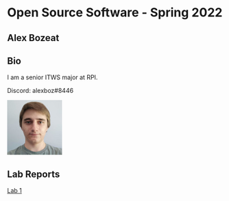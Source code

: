 # Open Source Software - Spring 2022
## Alex Bozeat

## Bio
I am a senior ITWS major at RPI.

Discord: alexboz#8446

![](images/photo.jpg)

## Lab Reports
[Lab 1](labs/lab-01/report.md)